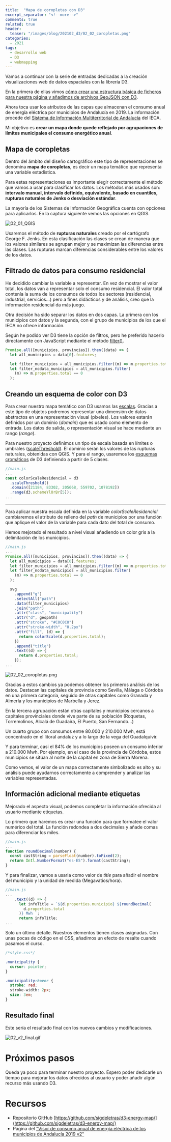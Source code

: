 ```yaml
---
title:  "Mapa de coropletas con D3"
excerpt_separator: "<!--more-->"
comments: true
related: true
header:
  teaser: "/images/blog/202102_d3/02_02_coropletas.png" 
categories: 
  - 2021
tags:
  - desarrollo web
  - D3
  - webmapping
---
```


Vamos a continuar con la serie de entradas dedicadas a la creación visualizaciones web de datos espaciales con la librería D3. 

En la primera de ellas vimos [cómo crear una estructura básica de ficheros para nuestra página y añadimos de archivos GeoJSON con D3](http://sigdeletras.com/2021/desarrollo-web-de-visor-de-mapas-con-la-libreria-d3/).

Ahora toca usar los atributos de las capas que almacenan el consumo anual de energía eléctrica por municipios de Andalucía en 2019. La información procede del [Sistema de Información Multiterritorial de Andalucía](https://www.juntadeandalucia.es/institutodeestadisticaycartografia/badea/informe/anual?CodOper=b3_151&idNode=23204) del IECA. 

Mi objetivo es **crear un mapa donde quede reflejado por agrupaciones de límites municipales el consumo energético anual**.

## Mapa de coropletas

Dentro del ámbito del diseño cartográfico este tipo de representaciones se denomina **mapa de coropletas**, es decir un mapa temático que representa una variable estadística.

Para estas representaciones es importante elegir correctamente el método que vamos a usar para clasificar los datos. Los métodos más usados son: **intervalo manual, intervalo definido, equivalente, basado en cuantiles, rupturas naturales de Jenks o desviación estándar**. 

La mayoría de los Sistemas de Información Geográfica cuenta con opciones para aplicarlos. En la captura siguiente vemos las opciones en QGIS.

![02_01_QGIS](/images/blog/202102_d3/02_01_QGIS.png)

Usaremos el método de **rupturas naturales** creado por el cartógrafo George F. Jenks. En esta clasificación las clases se crean de manera que los valores similares se agrupan mejor y se maximizan las diferencias entre las clases. Las rupturas marcan diferencias considerables entre los valores de los datos.

## Filtrado de datos para consumo residencial

He decidido cambiar la variable a representar. En vez de mostrar el valor total, los datos van a representar solo el consumo residencial. El valor total contenía la suma de los consumos de todos los sectores (residencial, industrial, servicios...) pero a fines didácticos y de análisis, creo que la información residencial da más juego.

Otra decisión ha sido separar los datos en dos capas. La primera con los municipios con datos y la segunda, con el grupo de municipios de los que el IECA no ofrece información. 

Según he podido ver D3 tiene la opción de filtros, pero he preferido hacerlo directamente con JavaScript mediante el método [filter()](https://developer.mozilla.org/es/docs/Web/JavaScript/Reference/Global_Objects/Array/filter).

```javascript
Promise.all([municipios, provincias]).then((data) => {
  let all_municipios = data[0].features;

  let filter_municipios = all_municipios.filter((m) => m.properties.total > 0);
  let filter_nodata_municipios = all_municipios.filter(
    (m) => m.properties.total == 0
  );


```

## Creando un esquema de color con D3

Para crear nuestro mapa temático con D3 usamos las [escalas](https://github.com/d3/d3-scale). Gracias a este tipo de objetos podremos representar una dimensión de datos abstractos en una representación visual (píxeles). Los valores estarán definidos por un dominio (*domain*) que es usado como elemento de entrada. Los datos de salida, o representación visual se hace mediante un rango (*range*). 

Para nuestro proyecto definimos un tipo de escala basada en límites o umbrales ([scaleThreshold](https://github.com/d3/d3-scale#threshold-scales)). El dominio serán los valores de las rupturas naturales, obtenidas con QGIS. Y para el rango, usaremos los [esquemas cromáticos](https://github.com/d3/d3-scale-chromatic) de D3 definiendo a partir de 5 clases.

```javascript
//main.js
...
const colorScaleResidencial = d3
  .scaleThreshold()
  .domain([21184, 83302, 205668, 559702, 1078192])
  .range(d3.schemeYlOrBr[5]);
...
```
--------------------------

Para aplicar nuestra escala definida en la variable *colorScaleResidencial* cambiaremos el atributo de relleno del *path* de municipios por una función que aplique el valor de la variable para cada dato del total de consumo.

Hemos mejorado el resultado a nivel visual añadiendo un color gris a la delimitación de los municipios.

```javascript
//main.js
...
Promise.all([municipios, provincias]).then((data) => {
  let all_municipios = data[0].features;
  let filter_municipios = all_municipios.filter((m) => m.properties.total > 0);
  let filter_nodata_municipios = all_municipios.filter(
    (m) => m.properties.total == 0
  );

  svg
    .append("g")
    .selectAll("path")
    .data(filter_municipios)
    .join("path")
    .attr("class", "municipality")
    .attr("d", geopath)
    .attr("stroke", "#C0C0C0")
    .attr("stroke-width", "0.2px")
    .attr("fill", (d) => {
      return colorScale(d.properties.total);
    })
    .append("title")
    .text((d) => {
      return d.properties.total;
    });
...
```
![02_02_coropletas.png](/images/blog/202102_d3/02_02_coropletas.png)

Gracias a estos cambios ya podemos obtener los primeros análisis de los datos. Destacan las capitales de provincia como Sevilla, Málaga o Córdoba en una primera categoría, seguido de otras capitales como Granada y Almería y los municipios de Marbella y Jerez. 

En la tercera agrupación están otras capitales y municipios cercanos a capitales provinciales donde vive parte de su población (Roquetas, Torremolinos, Alcalá de Guadaira, El Puerto, San Fernando...)

Un cuarto grupo con consumos entre 80.000 y 210.000 Mwh, está concentrado en el litoral andaluz y a lo largo de la vega del Guadalquivir.

Y para terminar, casi el 84% de los municipios poseen un consumo inferior a 210.000 Mwh. Por ejemplo, en el caso de la provincia de Córdoba, estos municipios se sitúan al norte de la capital en zona de Sierra Morena.

Como vemos, el valor de un mapa correctamente simbolizado es alto y su análisis puede ayudarnos correctamente a comprender y analizar las variables representadas. 

## Información adicional mediante etiquetas

Mejorado el aspecto visual, podemos completar la información ofrecida al usuario mediante etiquetas.

Lo primero que haremos es crear una función para que formatee el valor numérico del total. La función redondea a dos decimales y añade comas para diferenciar los miles.

```javascript
//main.js
...
function roundDecimal(number) {
  const castString = parseFloat(number).toFixed(2);
  return Intl.NumberFormat("es-ES").format(castString);
}
```

Y para finalizar, vamos a usarla como valor de *title* para añadir el nombre del municipio y la unidad de medida (Megavatios/hora).

```javascript
//main.js
...
    .text((d) => {
      let infoTitle = `${d.properties.municipio} ${roundDecimal(
        d.properties.total
      )} Mwh `;
      return infoTitle;
...
```
Solo un último detalle. Nuestros elementos tienen clases asignadas. Con unas pocas de código en el CSS, añadimos un efecto de resalte cuando pasamos el curso.

```css
/*style.css*/

.municipality {
  cursor: pointer;
}

.municipality:hover {
  stroke: red;
  stroke-width: 2px;
  size: 3em;
}
```
## Resultado final

Este sería el resultado final con los nuevos cambios y modificaciones.

![02_v2_final.gif](/images/blog/202102_d3/02_v2_final_hover.gif)

# Próximos pasos

Queda ya poco para terminar nuestro proyecto. Espero poder dedicarle un tiempo para mejorar los datos ofrecidos al usuario y poder añadir algún recurso más usando D3.

# Recursos

- Repositorio GitHub [https://github.com/sigdeletras/d3-energy-map/](https://github.com/sigdeletras/d3-energy-map/)
- Página del ["Visor de consumo anual de energía eléctrica de los municipios de Andalucía 2019 v2"](http://sigdeletras.com/d3-energy-map/public/v2/index.html)

